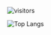 ![visitors](https://visitor-badge.laobi.icu/badge?page_id=page.id)

![Top Langs](https://github-readme-stats.vercel.app/api/top-langs/?username=myusername&theme=tokyonight)
